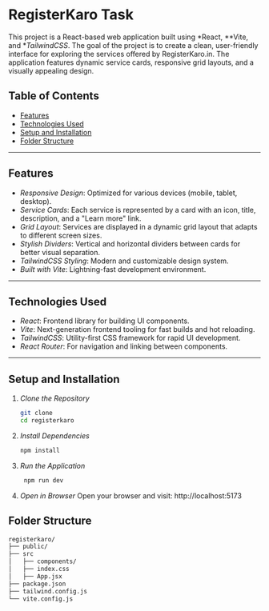 # RegisterKaro Task

This project is a React-based web application built using *React, **Vite, and **TailwindCSS*. The goal of the project is to create a clean, user-friendly interface for exploring the services offered by RegisterKaro.in. The application features dynamic service cards, responsive grid layouts, and a visually appealing design.

## Table of Contents

- [Features](#features)
- [Technologies Used](#technologies-used)
- [Setup and Installation](#setup-and-installation)
- [Folder Structure](#folder-structure)


---

## Features

- *Responsive Design*: Optimized for various devices (mobile, tablet, desktop).
- *Service Cards*: Each service is represented by a card with an icon, title, description, and a "Learn more" link.
- *Grid Layout*: Services are displayed in a dynamic grid layout that adapts to different screen sizes.
- *Stylish Dividers*: Vertical and horizontal dividers between cards for better visual separation.
- *TailwindCSS Styling*: Modern and customizable design system.
- *Built with Vite*: Lightning-fast development environment.

---

## Technologies Used

- *React*: Frontend library for building UI components.
- *Vite*: Next-generation frontend tooling for fast builds and hot reloading.
- *TailwindCSS*: Utility-first CSS framework for rapid UI development.
- *React Router*: For navigation and linking between components.

---

## Setup and Installation

1. *Clone the Repository*  
   ```bash
   git clone 
   cd registerkaro
2. *Install Dependencies*  
   ```bash
   npm install
3. *Run the Application*  
   ```bash
    npm run dev


4. *Open in Browser*
 Open your browser and visit: http://localhost:5173

## Folder Structure
```bash
registerkaro/
├── public/          
├── src
│   ├── components/  
│   ├── index.css     
│   ├── App.jsx      
├── package.json      
├── tailwind.config.js 
└── vite.config.js    
